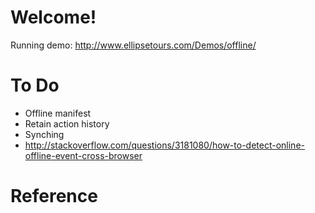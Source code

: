 # Welcome!

Running demo: http://www.ellipsetours.com/Demos/offline/

# To Do

* Offline manifest 
* Retain action history
* Synching
* http://stackoverflow.com/questions/3181080/how-to-detect-online-offline-event-cross-browser

# Reference
